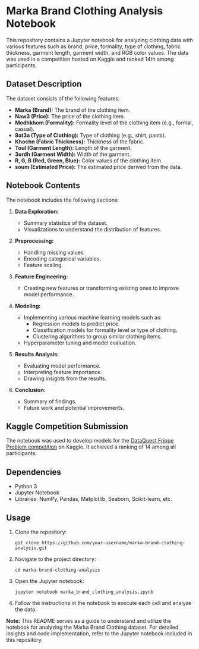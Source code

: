 # Marka Brand Clothing Analysis Notebook

This repository contains a Jupyter notebook for analyzing clothing data with various features such as brand, price, formality, type of clothing, fabric thickness, garment length, garment width, and RGB color values. The data was used in a competition hosted on Kaggle and ranked 14th among participants.

## Dataset Description

The dataset consists of the following features:

- **Marka (Brand):** The brand of the clothing item.
- **Naw3 (Price):** The price of the clothing item.
- **Modhkhom (Formality):** Formality level of the clothing item (e.g., formal, casual).
- **9at3a (Type of Clothing):** Type of clothing (e.g., shirt, pants).
- **Khochn (Fabric Thickness):** Thickness of the fabric.
- **Toul (Garment Length):** Length of the garment.
- **3ordh (Garment Width):** Width of the garment.
- **R, G, B (Red, Green, Blue):** Color values of the clothing item.
- **soum (Estimated Price):** The estimated price derived from the data.

## Notebook Contents

The notebook includes the following sections:

1. **Data Exploration:** 
   - Summary statistics of the dataset.
   - Visualizations to understand the distribution of features.

2. **Preprocessing:**
   - Handling missing values.
   - Encoding categorical variables.
   - Feature scaling.

3. **Feature Engineering:**
   - Creating new features or transforming existing ones to improve model performance.

4. **Modeling:**
   - Implementing various machine learning models such as:
     - Regression models to predict price.
     - Classification models for formality level or type of clothing.
     - Clustering algorithms to group similar clothing items.
   - Hyperparameter tuning and model evaluation.

5. **Results Analysis:**
   - Evaluating model performance.
   - Interpreting feature importance.
   - Drawing insights from the results.

6. **Conclusion:**
   - Summary of findings.
   - Future work and potential improvements.

## Kaggle Competition Submission

The notebook was used to develop models for the [DataQuest Frippe Problem competition](https://www.kaggle.com/c/dataquest-frippe-problem) on Kaggle. It achieved a ranking of 14 among all participants.

## Dependencies

- Python 3
- Jupyter Notebook
- Libraries: NumPy, Pandas, Matplotlib, Seaborn, Scikit-learn, etc.

## Usage

1. Clone the repository:

   ```
   git clone https://github.com/your-username/marka-brand-clothing-analysis.git
   ```

2. Navigate to the project directory:

   ```
   cd marka-brand-clothing-analysis
   ```

3. Open the Jupyter notebook:

   ```
   jupyter notebook marka_brand_clothing_analysis.ipynb
   ```

4. Follow the instructions in the notebook to execute each cell and analyze the data.

**Note:** This README serves as a guide to understand and utilize the notebook for analyzing the Marka Brand Clothing dataset. For detailed insights and code implementation, refer to the Jupyter notebook included in this repository.
